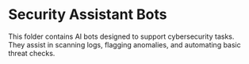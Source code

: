 # Security Assistant Bots

This folder contains AI bots designed to support cybersecurity tasks.  
They assist in scanning logs, flagging anomalies, and automating basic threat checks.
